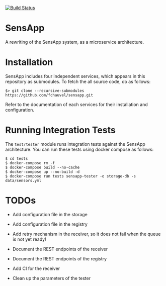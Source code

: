 [![Build Status](https://travis-ci.org/fchauvel/sensapp.svg?branch=master)](https://travis-ci.org/fchauvel/sensapp)

# SensApp

A rewriting of the SensApp system, as a microservice architecture.


# Installation

SensApp includes four independent services, which appears in this
repository as submodules. To fetch the all source code, do as follows:

    $> git clone --recursive-submodules https://github.com/fchauvel/sensapp.git 
	
Refer to the documentation of each services for their installation and
configuration.


# Running Integration Tests

The `test/tester` module runs integration tests against the SensApp
architecture. You can run these tests using docker compose as follows:

	$ cd tests
	$ docker-compose rm -f
	$ docker-compose build --no-cache
	$ docker-compose up --no-build -d
	$ docker-compose run tests sensapp-tester -o storage-db -s data/sensors.yml

	
# TODOs

 - Add configuration file in the storage

 - Add configuration file in the registry

 - Add retry mechanism in the receiver, so it does not fail when the queue is not yet ready!

 - Document the REST endpoints of the receiver

 - Document the REST endpoints of the registry

 - Add CI for the receiver

 - Clean up the parameters of the tester
